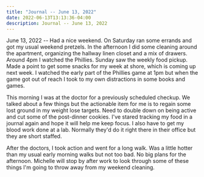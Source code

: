 ```yaml
---
title: "Journal -- June 13, 2022"
date: 2022-06-13T13:13:36-04:00
description: Journal -- June 13, 2022
---
```


June 13, 2022 -- Had a nice weekend. On Saturday ran some errands and got my usual weekend pretzels. In the afternoon I did some cleaning around the apartment, organizing the hallway linen closet and a mix of drawers. Around 4pm I watched the Phillies. Sunday saw the weekly food pickup. Made a point to get some snacks for my week at shore, which is coming up next week. I watched the early part of the Phillies game at 1pm but when the game got out of reach I took to my own distractions in some books and games.

This morning I was at the doctor for a previously scheduled checkup. We talked about a few things but the actionable item for me is to regain some lost ground in my weight lose targets. Need to double down on being active and cut some of the post-dinner cookies. I've stared tracking my food in a journal again and hope it will help me keep focus. I also have to get my blood work done at a lab. Normally they'd do it right there in their office but they are short staffed.

After the doctors, I took action and went for a long walk. Was a little hotter than my usual early morning walks but not too bad. No big plans for the afternoon. Michelle will stop by after work to look through some of these things I'm going to throw away from my weekend cleaning.
